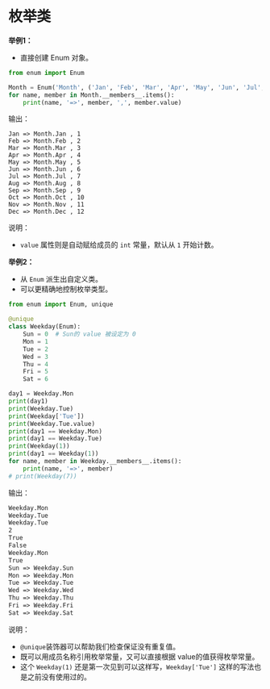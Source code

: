 # 枚举类

**举例1：**

- 直接创建 Enum 对象。

```python
from enum import Enum

Month = Enum('Month', ('Jan', 'Feb', 'Mar', 'Apr', 'May', 'Jun', 'Jul', 'Aug', 'Sep', 'Oct', 'Nov', 'Dec'))
for name, member in Month.__members__.items():
    print(name, '=>', member, ',', member.value)
```

输出：

```
Jan => Month.Jan , 1
Feb => Month.Feb , 2
Mar => Month.Mar , 3
Apr => Month.Apr , 4
May => Month.May , 5
Jun => Month.Jun , 6
Jul => Month.Jul , 7
Aug => Month.Aug , 8
Sep => Month.Sep , 9
Oct => Month.Oct , 10
Nov => Month.Nov , 11
Dec => Month.Dec , 12
```

说明：

- `value` 属性则是自动赋给成员的 `int` 常量，默认从 `1` 开始计数。


**举例2：**

- 从 `Enum` 派生出自定义类。
- 可以更精确地控制枚举类型。

```py
from enum import Enum, unique

@unique
class Weekday(Enum):
    Sun = 0  # Sun的 value 被设定为 0
    Mon = 1
    Tue = 2
    Wed = 3
    Thu = 4
    Fri = 5
    Sat = 6

day1 = Weekday.Mon
print(day1)
print(Weekday.Tue)
print(Weekday['Tue'])
print(Weekday.Tue.value)
print(day1 == Weekday.Mon)
print(day1 == Weekday.Tue)
print(Weekday(1))
print(day1 == Weekday(1))
for name, member in Weekday.__members__.items():
    print(name, '=>', member)
# print(Weekday(7))
```

输出：

```txt
Weekday.Mon
Weekday.Tue
Weekday.Tue
2
True
False
Weekday.Mon
True
Sun => Weekday.Sun
Mon => Weekday.Mon
Tue => Weekday.Tue
Wed => Weekday.Wed
Thu => Weekday.Thu
Fri => Weekday.Fri
Sat => Weekday.Sat
```


说明：

- `@unique`装饰器可以帮助我们检查保证没有重复值。
- 既可以用成员名称引用枚举常量，又可以直接根据 value的值获得枚举常量。
- 这个 `Weekday(1)` 还是第一次见到可以这样写，`Weekday['Tue']` 这样的写法也是之前没有使用过的。

